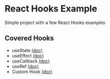 # React Hooks Example

Simple project with a few React Hooks examples

## Covered Hooks

- useState [(doc)](https://reactjs.org/docs/hooks-reference.html#usestate)
- useEffect [(doc)](https://reactjs.org/docs/hooks-reference.html#useeffect)
- useCallback [(doc)](https://reactjs.org/docs/hooks-reference.html#usecallback)
- useRef [(doc)](https://reactjs.org/docs/hooks-reference.html#useref)
- Custom Hook [(doc)](https://reactjs.org/docs/hooks-custom.html)